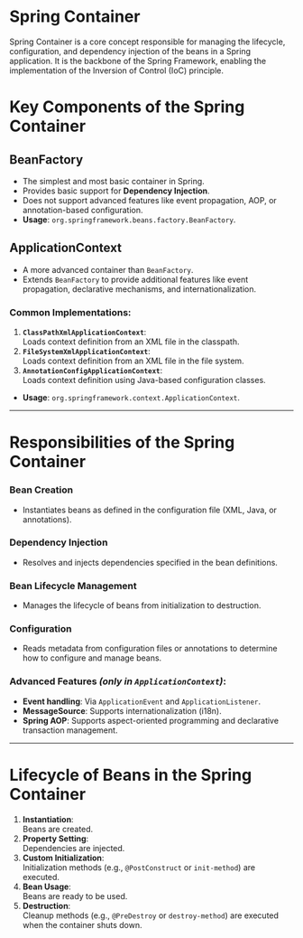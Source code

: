 # Spring Container

Spring Container is a core concept responsible for managing the lifecycle, configuration, and dependency injection of the beans in a Spring application.
It is the backbone of the Spring Framework, enabling the implementation of the Inversion of Control (IoC) principle.

# Key Components of the Spring Container

## **BeanFactory**
- The simplest and most basic container in Spring.
- Provides basic support for **Dependency Injection**.
- Does not support advanced features like event propagation, AOP, or annotation-based configuration.
- **Usage**: `org.springframework.beans.factory.BeanFactory`.

## **ApplicationContext**
- A more advanced container than `BeanFactory`.
- Extends `BeanFactory` to provide additional features like event propagation, declarative mechanisms, and internationalization.

### Common Implementations:
1. **`ClassPathXmlApplicationContext`**:  
   Loads context definition from an XML file in the classpath.
2. **`FileSystemXmlApplicationContext`**:  
   Loads context definition from an XML file in the file system.
3. **`AnnotationConfigApplicationContext`**:  
   Loads context definition using Java-based configuration classes.

- **Usage**: `org.springframework.context.ApplicationContext`.

---

# Responsibilities of the Spring Container

### **Bean Creation**
- Instantiates beans as defined in the configuration file (XML, Java, or annotations).

### **Dependency Injection**
- Resolves and injects dependencies specified in the bean definitions.

### **Bean Lifecycle Management**
- Manages the lifecycle of beans from initialization to destruction.

### **Configuration**
- Reads metadata from configuration files or annotations to determine how to configure and manage beans.

### **Advanced Features** *(only in `ApplicationContext`)*:
- **Event handling**: Via `ApplicationEvent` and `ApplicationListener`.
- **MessageSource**: Supports internationalization (i18n).
- **Spring AOP**: Supports aspect-oriented programming and declarative transaction management.

---

# Lifecycle of Beans in the Spring Container

1. **Instantiation**:  
   Beans are created.
2. **Property Setting**:  
   Dependencies are injected.
3. **Custom Initialization**:  
   Initialization methods (e.g., `@PostConstruct` or `init-method`) are executed.
4. **Bean Usage**:  
   Beans are ready to be used.
5. **Destruction**:  
   Cleanup methods (e.g., `@PreDestroy` or `destroy-method`) are executed when the container shuts down.
